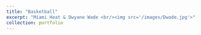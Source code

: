 ```yaml
---
title: "Basketball"
excerpt: "Miami Heat & Dwyane Wade <br/><img src='/images/Dwade.jpg'>"
collection: portfolio
---
```

